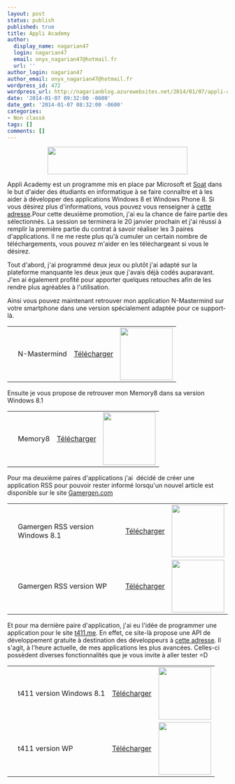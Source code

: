 ```yaml
---
layout: post
status: publish
published: true
title: Appli Academy
author:
  display_name: nagarian47
  login: nagarian47
  email: onyx_nagarian47@hotmail.fr
  url: ''
author_login: nagarian47
author_email: onyx_nagarian47@hotmail.fr
wordpress_id: 472
wordpress_url: http://nagarianblog.azurewebsites.net/2014/01/07/appli-academy-2/
date: '2014-01-07 09:32:00 -0600'
date_gmt: '2014-01-07 08:32:00 -0600'
categories:
- Non classé
tags: []
comments: []
---
```

<div class="separator" style="clear: both; text-align: center;"><img src="http://www.monwindowsphone.com/images/news/images/201310/minsize/appli-academy_fceasa.jpg" alt="" width="320" height="63" border="0" /></div>
<p>Appli Academy est un programme mis en place par Microsoft et <a href="http://www.soat.fr/">Soat</a> dans le but d'aider des étudiants en informatique à se faire connaître et à les aider à développer des applications Windows 8 et Windows Phone 8. Si vous désirez plus d'informations, vous pouvez vous renseigner à <a href="http://etudiants.frogz.fr/post/2013/10/13/Appli-Academy-inscris-toi-et-tente-ta-chance-pour-faire-partie-de-la-2eme-promo-!.aspx">cette adresse</a>.<!--more-->Pour cette deuxième promotion, j'ai eu la chance de faire partie des sélectionnés. La session se terminera le 20 janvier prochain et j'ai réussi à remplir la première partie du contrat à savoir réaliser les 3 paires d'applications. Il ne me reste plus qu'à cumuler un certain nombre de téléchargements, vous pouvez m'aider en les téléchargeant si vous le désirez.</p>
<p>Tout d'abord, j'ai programmé deux jeux ou plutôt j'ai adapté sur la plateforme manquante les deux jeux que j'avais déjà codés auparavant. J'en ai également profité pour apporter quelques retouches afin de les rendre plus agréables à l'utilisation.</p>
<div>Ainsi vous pouvez maintenant retrouver mon application N-Mastermind sur votre smartphone dans une version spécialement adaptée pour ce support-là.</div>
<table>
<tbody>
<tr>
<td><img src="http://cdn.marketplaceimages.windowsphone.com/v8/images/a3d2d251-a904-4495-a539-b32d46f97e66?imageType=ws_icon_tiny" alt="" border="0" /></td>
<td>N-Mastermind</td>
<td><a href="http://www.windowsphone.com/fr-fr/store/app/n-mastermind/80d10799-6d01-4621-ac25-bcc36567b0f1">Télécharger</a></td>
<td><img src="http://nagarianblog.azurewebsites.net/wp-content/uploads/2014/01/unitag_qrcode_1389046827430-1.png" alt="" width="120" border="0" /></td>
</tr>
</tbody>
</table>
<p>Ensuite je vous propose de retrouver mon Memory8 dans sa version Windows 8.1</p>
<div>
<div class="center">
<table>
<tbody>
<tr>
<td><img src="http://wscont2.apps.microsoft.com/winstore/1x/a341fc8f-ae78-428f-be32-3ae286baa437/AppTile.1.278895.280032.png" alt="" border="0" /></td>
<td>Memory8</td>
<td><a href="http://apps.microsoft.com/windows/fr-fr/app/46569ed7-ba72-41a9-be4b-90a6f24b4cf7">Télécharger</a></td>
<td><img src="http://nagarianblog.azurewebsites.net/wp-content/uploads/2014/01/memory8-1.png" alt="" width="120" border="0" /></td>
</tr>
</tbody>
</table>
</div>
<p>Pour ma deuxième paires d'applications j'ai  décidé de créer une application RSS pour pouvoir rester informé lorsqu'un nouvel article est disponible sur le site <a href="http://www.gamergen.com/">Gamergen.com</a></p>
<div>
<table>
<tbody>
<tr>
<td><img src="http://cdn.marketplaceimages.windowsphone.com/v8/images/e4bea952-a692-4f96-94da-65b4dbd51d2e?imageType=ws_icon_tiny" alt="" border="0" /></td>
<td>Gamergen RSS version Windows 8.1</td>
<td><a href="http://apps.microsoft.com/windows/fr-fr/app/1fd0807a-a1d0-4ca0-ada5-2b3fe5d03260">Télécharger</a></td>
<td><img src="http://nagarianblog.azurewebsites.net/wp-content/uploads/2014/01/gamergenw8.1-1.png" alt="" width="120" border="0" /></td>
</tr>
<tr>
<td><img src="http://cdn.marketplaceimages.windowsphone.com/v8/images/e4bea952-a692-4f96-94da-65b4dbd51d2e?imageType=ws_icon_tiny" alt="" border="0" /></td>
<td>Gamergen RSS version WP</td>
<td><a href="http://www.windowsphone.com/fr-fr/store/app/gamergen-rss/a1c50900-858a-4e09-8f8b-fb80e073492c">Télécharger</a></td>
<td><img src="http://nagarianblog.azurewebsites.net/wp-content/uploads/2014/01/gamergenwp8-1.png" alt="" width="120" border="0" /></td>
</tr>
</tbody>
</table>
<p>Et pour ma dernière paire d'application, j'ai eu l'idée de programmer une application pour le site <a href="http://t411.me/">t411.me</a>. En effet, ce site-là propose une API de développement gratuite à destination des développeurs à <a href="http://api.t411.me/">cette adresse</a>. Il s'agit, à l'heure actuelle, de mes applications les plus avancées. Celles-ci possèdent diverses fonctionnalités que je vous invite à aller tester =D</p>
<table>
<tbody>
<tr>
<td><img src="http://cdn.marketplaceimages.windowsphone.com/v8/images/75921472-8892-453e-b146-140aabcd8937?imageType=ws_icon_tiny" alt="" border="0" /></td>
<td>t411 version Windows 8.1</td>
<td><a href="http://apps.microsoft.com/windows/fr-fr/app/9e7ac25e-d15f-434c-a32e-545c4c51619e">Télécharger</a></td>
<td><img src="http://nagarianblog.azurewebsites.net/wp-content/uploads/2014/01/t411w8.1-1.png" alt="" width="120" border="0" /></td>
</tr>
<tr>
<td><img src="http://cdn.marketplaceimages.windowsphone.com/v8/images/75921472-8892-453e-b146-140aabcd8937?imageType=ws_icon_tiny" alt="" border="0" /></td>
<td>t411 version WP</td>
<td><a href="http://www.windowsphone.com/fr-fr/store/app/t411/3a716073-a7ec-4eac-8804-2bf59f3f784b">Télécharger</a></td>
<td><img src="http://nagarianblog.azurewebsites.net/wp-content/uploads/2014/01/t411wp8-1.png" alt="" width="120" border="0" /></td>
</tr>
</tbody>
</table>
</div>
</div>
